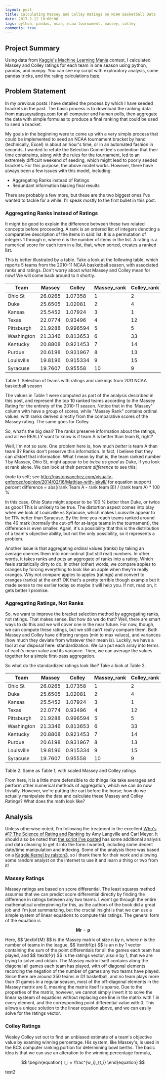 ```yaml
---
layout: post
title: Calculating Massey and Colley Ratings on NCAA Basketball Data
date: 2017-2-12 18:00:00
tags: python, pandas, ncaa, ncaa tournament, massey, colley
comments: true
---
```


## Project Summary 
Using data from [Kaggle's Machine Learning Mania]() contest, I calculated Massey and Colley ratings for each team in one season using python, pandas, and numpy. You can see my script with exploratory analysis, some pandas tricks, and the rating calculations [here](https://gist.github.com/ryangooch/da9bc9be3d2a5a204b9db2cfc369a128).

## Problem Statement
In my previous posts I have detailed the process by which I have seeded brackets in the past. The basic process is to download the ranking data from [masseyratings.com](http://www.masseyratings.com/) for all computer and human polls, then aggregate the data with simple formulas to produce a final ranking that could be used to seed a bracket.

My goals in the beginning were to come up with a very simple process that could be implemented to seed an NCAA tournament bracket by hand (technically, Excel) in about an hour's time, or in an automated fashion in seconds. I wanted to refute the Selection Committee's contention that their time constraints, along with the rules for the tournament, led to an extremely difficult weekend of seeding, which might lead to poorly seeded brackets. For this purpose, the above model works. However, there have always been a few issues with this model, including:

* Aggregating Ranks instead of Ratings
* Redundant information biasing final results

There are probably a few more, but these are the two biggest ones I've wanted to tackle for a while. I'll speak mostly to the first bullet in this post.

### Aggregating Ranks Instead of Ratings
It might be good to explain the difference between these two related concepts before proceeding. A rank is an ordered list of integers denoting a comparative description of the items in said list. It is a permutation of integers 1 through n, where n is the number of items in the list. A rating is a numerical score for each item in a list, that, when sorted, creates a ranked list.

This is better illustrated by a table. Take a look at the following table, which reports 5 teams from the 2010-11 NCAA basketball season, with associated ranks and ratings. Don't worry about what Massey and Colley mean for now! We will come back around to it shortly.

|	Team |	Massey |	Colley |	Massey_rank |	Colley_rank |
| --- | --- | --- | --- | --- |
|Ohio St	|26.0265	|1.07358	|1|2|
|Duke	|25.6505	|1.02081	|2	|4|
|Kansas	|25.5452	|1.07924	|3	|1|
|Texas	|22.0774	|0.93496	|4	|12|
|Pittsburgh	|21.9288|	0.996594	|5|	5|
|Washington|	21.3346|	0.813653|	6|	33|
|Kentucky|	20.8808	|0.921453	|7	|14|
|Purdue	|20.6198	|0.931967|	8	|13|
|Louisville	|19.8196|	0.915334	|9	|15|
|Syracuse	|19.7607|	0.95558	|10	|9|
Table 1. Selection of teams with ratings and rankings from 2011 NCAA basketball season

The values in Table 1 were computed as part of the analysis described in this post, and represent the top 10 ranked teams according to the Massey Rating for the entirety of the 2010-11 season. Notice that in the 'Massey" column with have a group of scores, while "Massey Rank" contains ordinal values, with ranks derived directly from the comparative scores of the Massey rating. The same goes for Colley.

So, what's the big deal? The ranks preserve information about the ratings, and all we REALLY want to know is if team A is better than team B, right?

Well, I'm not so sure. One problem here is, how much *better* is team A than team B? Ranks don't preserve this information. In fact, I believe that they can *distort* that information. What I mean by that is, the team ranked number 1 by Massey, Ohio St, might appear to be *twice as good* as Duke, if you look at rank alone. We can look at their *percent difference* to see this;

(note to self; see http://gastonsanchez.com/visually-enforced/opinion/2014/02/16/Mathjax-with-jekyll/ for equation support)
percent difference = abs((rank Team A - rank team B)) / (rank team A) * 100 %

In this case, Ohio State might appear to be 100 % better than Duke, or twice as good! This is unlikely to be true. The distortion aspect comes into play when we look at Louisville vs Syracuse, which makes Louisville appear to be 11% better than Syracuse. By the time you reach teams ranked around the 40 mark (normally the cut-off for at-large teams in the tournament), the difference is even smaller. Again, it's a possibility that this is the distribution of a team's objective ability, but not the only possibility, so it represents a problem.

Another issue is that aggregating ordinal values (ranks) by taking an average coerces them into non-ordinal (but still real) numbers. In other words, it takes ranks and puts an aggregate of ranks into a rating. Which feels statistically dirty to do. In other (other) words, we compare apples to oranges by forcing everything to look like an apple when they're really oranges. Why not compare apples to apples (ratings) and convert to oranges (ranks) at the end? OK that's a pretty terrible though example but it made sense to me earlier today so maybe it will help you. If not, read on, it gets better I promise.

### Aggregating Ratings, Not Ranks
So, we want to improve the bracket selection method by aggregating ranks, not ratings. That makes sense. But how do we do that? Well, there are smart ways to do this and we will cover one in the near future. For now, though, we can compute these ratings, but we still can't really compare them. Both Massey and Colley have differing ranges (min to max values), and variances (how much they deviate from whatever their mean is). Luckily, we have a tool at our disposal here: standardization. We can put each array into terms of each's mean value and its variance. Then, we can average the values together for a simple first-pass aggregation.

So what do the standardized ratings look like? Take a look at Table 2.

|	Team |	Massey |	Colley |	Massey_rank |	Colley_rank | Massey_scaled | Colley_scaled |
| --- | --- | --- | --- | --- | --- | --- |
|Ohio St	|26.0265	|1.07358	|1|2| 2.572 | 2.482 |
|Duke	|25.6505	|1.02081	|2	|4| 2.535 | 2.254 |
|Kansas	|25.5452	|1.07924	|3	|1| 2.524 | 2.507 |
|Texas	|22.0774	|0.93496	|4	|12| 2.182 | 1.882 |
|Pittsburgh	|21.9288|	0.996594	|5|	5| 2.167 | 2.149 |
|Washington|	21.3346|	0.813653|	6|	33| 2.108 | 1.357 |
|Kentucky|	20.8808	|0.921453	|7	|14| 2.063 | 1.824 |
|Purdue	|20.6198	|0.931967|	8	|13| 2.038 | 1.869 |
|Louisville	|19.8196|	0.915334	|9	|15| 1.959 | 1.798 |
|Syracuse	|19.7607|	0.95558	|10	|9| 1.953 | 1.972 |
Table 2. Same as Table 1, with scaled Massey and Colley ratings

From here, it is a little more defensible to do things like take averages and perform other numerical methods of aggregation, which we can do now trivially. However, we're putting the cart before the horse; how do we actually manipulate the data and calculate these Massey and Colley Ratings? What does the math look like?

## Analysis
Unless otherwise noted, I'm following the treatment in the excellent [Who's #1? The Science of Rating and Ranking](http://www.goodreads.com/book/show/13530569-who-s-1-the-science-of-rating-and-ranking) by Amy Langville and Carl Meyer. It should also be noted that [the script I've posted](https://gist.github.com/ryangooch/da9bc9be3d2a5a204b9db2cfc369a128) has some additional analysis and data cleaning to get it into the form I wanted, including some decent date/time manipulation and indexing. Some of the analysis there was based on a [Kaggle Kernel by ralston3](https://www.kaggle.com/ralston3/march-machine-learning-mania-2016/ncaam-exploratory-analysis), so I thank them for their work and allowing some random analyst on the internet to use it and learn a thing or two from it!

### Massey Ratings
Massey ratings are based on score differential. The least squares method assumes that we can predict score differential directly by finding the difference in ratings between any two teams. I won't go through the entire mathematical underpinning for this, as the authors of the book did a great job and I'm just summarizing, but the crucial insight is that we can use a simple system of linear equations to compute this ratings. The general form of the equation is

$$
\begin{equation}
\textbf{M}\textbf{r} = \textbf{p}
\end{equation}
$$

Here, \$$ \textbf{M} $$ is the Massey matrix of size n by n, where n is the number of teams in the league, \$$ \textbf{p} $$ is an n by 1 vector containing the sum of the point differentials for all the games each team has played, and \$$ \textbf{r} $$ is the ratings vector, also n by 1, that we are trying to solve and obtain. The Massey matrix itself contains along the diagonal all games each team has played, with off diagonal elements recording the negation of the number of games any two teams have played. Since there are around 350 teams in D1 basketball, and no team plays more than 31 games in a regular season, most of the off-diagonal elements in the Massey matrix are 0, meaning the matrix itself is sparse. Due to the properties of the matrix, however, we cannot simply invert it to solve the linear systeam of equations without replacing one line in the matrix with 1 in every element, and the corresponding point differential value with 0. This allows a unique solution to the linear equation above, and we can easily solve for the ratings vector.

### Colley Ratings
Wesley Colley set out to find an unbiased estimate of a team's objective value by examing winning percentage. His system, like Massey's, is used in the BCS computer ranking portion for determining bowl berths. The basic idea is that we can use an alteration to the winning percentage formula,

$$
\begin{equation}
r_i = \frac^{w_i}_{t_i}
\end{equation}
$$

test2
